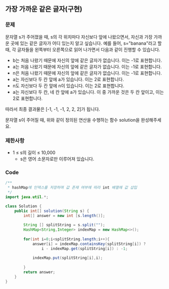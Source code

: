 ## 가장 가까운 같은 글자(구현)

### 문제

문자열 s가 주어졌을 때, s의 각 위치마다 자신보다 앞에 나왔으면서, 자신과 가장 가까운 곳에 있는 같은 글자가 어디 있는지 알고 싶습니다.
예를 들어, s="banana"라고 할 때,  각 글자들을 왼쪽부터 오른쪽으로 읽어 나가면서 다음과 같이 진행할 수 있습니다.

- b는 처음 나왔기 때문에 자신의 앞에 같은 글자가 없습니다. 이는 -1로 표현합니다.
- a는 처음 나왔기 때문에 자신의 앞에 같은 글자가 없습니다. 이는 -1로 표현합니다.
- n은 처음 나왔기 때문에 자신의 앞에 같은 글자가 없습니다. 이는 -1로 표현합니다.
- a는 자신보다 두 칸 앞에 a가 있습니다. 이는 2로 표현합니다.
- n도 자신보다 두 칸 앞에 n이 있습니다. 이는 2로 표현합니다.
- a는 자신보다 두 칸, 네 칸 앞에 a가 있습니다. 이 중 가까운 것은 두 칸 앞이고, 이는 2로 표현합니다.

따라서 최종 결과물은 [-1, -1, -1, 2, 2, 2]가 됩니다.

문자열 s이 주어질 때, 위와 같이 정의된 연산을 수행하는 함수 solution을 완성해주세요.

### 제한사항

- 1 ≤ s의 길이 ≤ 10,000
	- s은 영어 소문자로만 이루어져 있습니다.

### Code

```java
/**
 * hashMap에 인덱스를 저장하며 값 존재 여부에 따라 int 배열에 값 삽입
 */
import java.util.*;

class Solution {
    public int[] solution(String s) {
        int[] answer = new int [s.length()];
        
        String [] splitString = s.split("");
        HashMap<String,Integer> indexMap = new HashMap<>();
        
        for(int i=0;i<splitString.length;i++){
            answer[i] = indexMap.containsKey(splitString[i]) ?
                i - indexMap.get(splitString[i]) : -1;
            
            indexMap.put(splitString[i],i);
            
        }
        return answer;
    }
}
```

